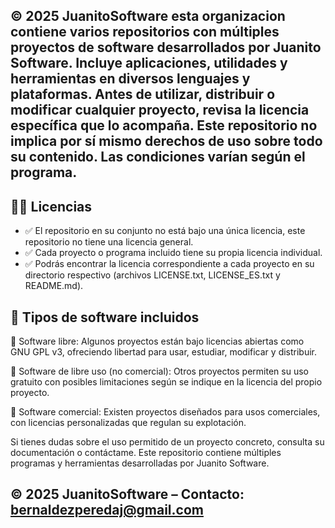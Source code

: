 ## © 2025 JuanitoSoftware esta organizacion contiene varios repositorios con múltiples proyectos de software desarrollados por Juanito Software. Incluye aplicaciones, utilidades y herramientas en diversos lenguajes y plataformas. Antes de utilizar, distribuir o modificar cualquier proyecto, revisa la licencia específica que lo acompaña. Este repositorio no implica por sí mismo derechos de uso sobre todo su contenido. Las condiciones varían según el programa.   

## 📜📌 Licencias

- ✅ El repositorio en su conjunto no está bajo una única licencia, este repositorio no tiene una licencia general.
- ✅ Cada proyecto o programa incluido tiene su propia licencia individual.
- ✅ Podrás encontrar la licencia correspondiente a cada proyecto en su directorio respectivo (archivos LICENSE.txt, LICENSE_ES.txt y README.md).

## 🚀 Tipos de software incluidos 

🔹 Software libre: Algunos proyectos están bajo licencias abiertas como GNU GPL v3, ofreciendo libertad para usar, estudiar, modificar y distribuir.

🔹 Software de libre uso (no comercial): Otros proyectos permiten su uso gratuito con posibles limitaciones según se indique en la licencia del propio proyecto.

🔹 Software comercial: Existen proyectos diseñados para usos comerciales, con licencias personalizadas que regulan su explotación.

Si tienes dudas sobre el uso permitido de un proyecto concreto, consulta su documentación o contáctame. Este repositorio contiene múltiples programas y herramientas desarrolladas por Juanito Software.

## ©️ 2025 JuanitoSoftware – Contacto: bernaldezperedaj@gmail.com
